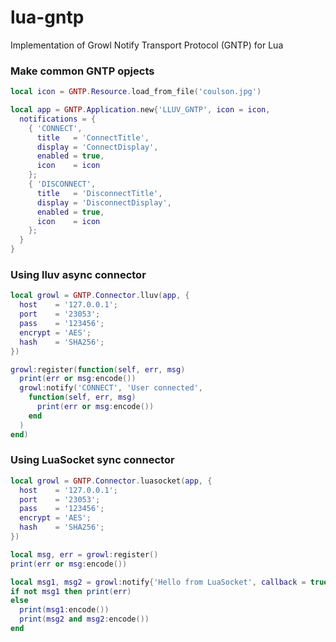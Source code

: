 # lua-gntp
Implementation of Growl Notify Transport Protocol (GNTP) for Lua

### Make common GNTP opjects
```Lua
local icon = GNTP.Resource.load_from_file('coulson.jpg')

local app = GNTP.Application.new{'LLUV_GNTP', icon = icon,
  notifications = {
    { 'CONNECT',
      title   = 'ConnectTitle',
      display = 'ConnectDisplay',
      enabled = true,
      icon    = icon
    };
    { 'DISCONNECT',
      title   = 'DisconnectTitle',
      display = 'DisconnectDisplay',
      enabled = true,
      icon    = icon
    };
  }
}
```

### Using lluv async connector
```Lua
local growl = GNTP.Connector.lluv(app, {
  host    = '127.0.0.1';
  port    = '23053';
  pass    = '123456';
  encrypt = 'AES';
  hash    = 'SHA256';
})

growl:register(function(self, err, msg)
  print(err or msg:encode())
  growl:notify('CONNECT', 'User connected',
    function(self, err, msg)
      print(err or msg:encode())
    end
  )
end)
```

### Using LuaSocket sync connector
```Lua
local growl = GNTP.Connector.luasocket(app, {
  host    = '127.0.0.1';
  port    = '23053';
  pass    = '123456';
  encrypt = 'AES';
  hash    = 'SHA256';
})

local msg, err = growl:register()
print(err or msg:encode())

local msg1, msg2 = growl:notify{'Hello from LuaSocket', callback = true}
if not msg1 then print(err)
else
  print(msg1:encode())
  print(msg2 and msg2:encode())
end
```